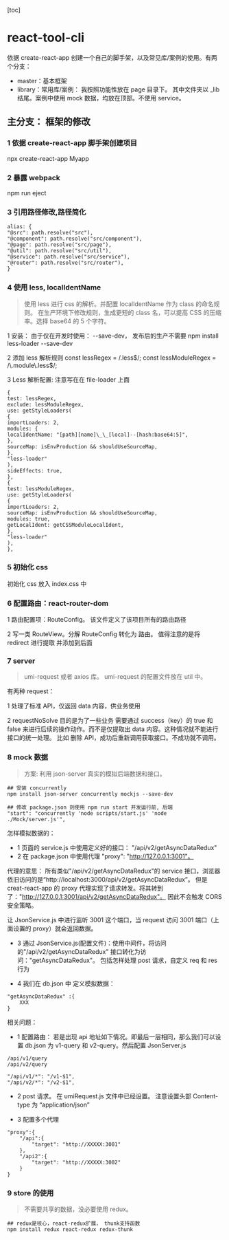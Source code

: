 [toc]

# react-tool-cli

依据 create-react-app 创建一个自己的脚手架，以及常见库/案例的使用。有两个分支：

- master：基本框架
- library：常用库/案例： 我按照功能性放在 page 目录下。 其中文件夹以 \_lib 结尾。案例中使用 mock 数据，均放在顶部。不使用 service。

## 主分支： 框架的修改

### 1 依据 create-react-app 脚手架创建项目

npx create-react-app Myapp

### 2 暴露 webpack

npm run eject

### 3 引用路径修改,路径简化

```
alias: {
"@src": path.resolve("src"),
"@component": path.resolve("src/component"),
"@page": path.resolve("src/page"),
"@util": path.resolve("src/util"),
"@service": path.resolve("src/service"),
"@router": path.resolve("src/router"),
}
```

### 4 使用 less, localIdentName

> 使用 less 进行 css 的解析。并配置 localIdentName 作为 class 的命名规则。 在生产环境下修改规则，生成更短的 class 名，可以提高 CSS 的压缩率。选择 base64 的 5 个字符。

1 安装： 由于仅在开发时使用： --save-dev， 发布后的生产不需要
npm install less-loader --save-dev

2 添加 less 解析规则
const lessRegex = /\.less$/;
const lessModuleRegex = /\.module\.less$/;

3 Less 解析配置: 注意写在在 file-loader 上面

```
{
test: lessRegex,
exclude: lessModuleRegex,
use: getStyleLoaders(
{
importLoaders: 2,
modules: {
localIdentName: "[path][name]\_\_[local]--[hash:base64:5]",
},
sourceMap: isEnvProduction && shouldUseSourceMap,
},
"less-loader"
),
sideEffects: true,
},
{
test: lessModuleRegex,
use: getStyleLoaders(
{
importLoaders: 2,
sourceMap: isEnvProduction && shouldUseSourceMap,
modules: true,
getLocalIdent: getCSSModuleLocalIdent,
},
"less-loader"
),
},
```

### 5 初始化 css

初始化 css 放入 index.css 中

### 6 配置路由：react-router-dom

1 路由配置项：RouteConfig。 该文件定义了该项目所有的路由路径

2 写一类 RouteView。分解 RouteConfig 转化为 路由。 值得注意的是将 redirect 进行提取 并添加到后面

### 7 server

> umi-request 或者 axios 库。 umi-request 的配置文件放在 util 中。

有两种 request：

1 处理了标准 API，仅返回 data 内容，供业务使用

2 requestNoSolve 目的是为了一些业务 需要通过 success（key）的 true 和 false 来进行后续的操作动作。而不是仅提取出 data 内容。这种情况就不能进行接口的统一处理。 比如 删除 API，成功后重新调用获取接口。不成功就不调用。

### 8 mock 数据

> 方案: 利用 json-server 真实的模拟后端数据和接口。

```
## 安装 concurrently
npm install json-server concurrently mockjs --save-dev

## 修改 package.json 则使用 npm run start 并发运行前, 后端
"start": "concurrently 'node scripts/start.js' 'node ./Mock/server.js'",
```

怎样模拟数据的：

- 1 页面的 service.js 中使用定义好的接口： "/api/v2/getAsyncDataRedux"
- 2 在 package.json 中使用代理 "proxy": "http://127.0.0.1:3001"。

代理的意思： 所有类似"/api/v2/getAsyncDataRedux"的 service 接口，浏览器依旧访问的是“http://localhost:3000/api/v2/getAsyncDataRedux”。 但是 creat-react-app 的 proxy 代理实现了请求转发。将其转到了："http://127.0.0.1:3001/api/v2/getAsyncDataRedux"。 因此不会触发 CORS 安全策略。

让 JsonService.js 中进行监听 3001 这个端口，当 request 访问 3001 端口（上面设置的 proxy）就会返回数据。

- 3 通过 JsonService.js(配置文件)：使用中间件，将访问的"/api/v2/getAsyncDataRedux" 接口转化为访问："getAsyncDataRedux"。 包括怎样处理 post 请求，自定义 req 和 res 行为

- 4 我们在 db.json 中 定义模拟数据：

```
"getAsyncDataRedux" :{
	XXX
}
```

相关问题：

- 1 配置路由： 若是出现 api 地址如下情况。即最后一层相同，那么我们可以设置 db.json 为 v1-query 和 v2-query。然后配置 JsonServer.js

```
/api/v1/query
/api/v2/query
```

```
"/api/v1/*": "/v1-$1",
"/api/v2/*": "/v2-$1",
```

- 2 post 请求。 在 umiRequest.js 文件中已经设置。 注意设置头部 Content-type 为 “application/json”

- 3 配置多个代理

```
"proxy":{
	"/api":{
		"target": "http://XXXXX:3001"
	},
	"/api2":{
		"target": "http://XXXXX:3002"
	}
}
```

### 9 store 的使用

> 不需要共享的数据，没必要使用 redux。

```
## redux是核心，react-redux扩展， thunk支持函数
npm install redux react-redux redux-thunk
```
